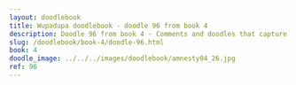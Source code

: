 ```yaml
---
layout: doodlebook
title: Wupadupa doodlebook - doodle 96 from book 4
description: Doodle 96 from book 4 - Comments and doodles that capture the essence of this event  
slug: /doodlebook/book-4/doodle-96.html
book: 4
doodle_image: ../../../images/doodlebook/amnesty04_26.jpg
ref: 96
---	  
```

																																																																							